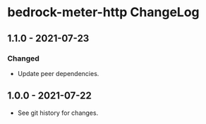 # bedrock-meter-http ChangeLog

## 1.1.0 - 2021-07-23

### Changed
- Update peer dependencies.

## 1.0.0 - 2021-07-22

- See git history for changes.
